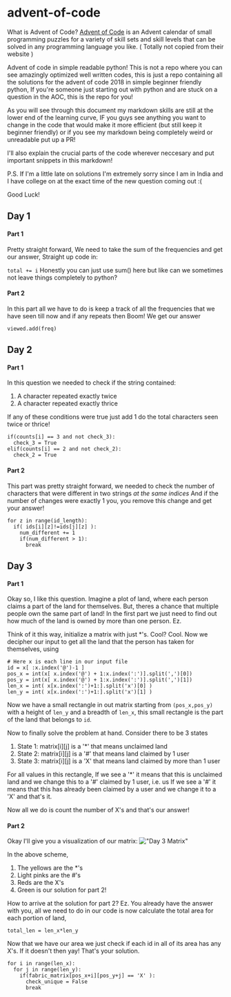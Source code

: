 # advent-of-code

What is Advent of Code? [Advent of Code](https://adventofcode.com/2018/about) is an Advent calendar of small programming puzzles for a variety of skill sets and skill levels that can be solved in any programming language you like. ( Totally not copied from their website ) 

Advent of code in simple readable python! This is not a repo where you can see amazingly optimized well written codes, this is just a repo containing all the solutions for the advent of code 2018 in simple beginner friendly python, If you're someone just starting out with python and are stuck on a question in the AOC, this is the repo for you!

As you will see through this document my markdown skills are still at the lower end of the learning curve, IF you guys see anything you want to change in the code that would make it more efficient (but still keep it beginner friendly) or if you see my markdown being completely weird or unreadable put up a PR!

I'll also explain the crucial parts of the code wherever neccesary and put important snippets in this markdown! 

P.S. If I'm a little late on solutions I'm extremely sorry since I am in India and I have college on at the exact time of the new question coming out :(

Good Luck!

## Day 1
#### Part 1
Pretty straight forward, We need to take the sum of the frequencies and get our answer, Straight up code in:

``` total += i ```
Honestly you can just use sum() here but like can we sometimes not leave things completely to python?

#### Part 2
In this part all we have to do is keep a track of all the frequencies that we have seen till now and if any repeats then Boom! We get our answer

``` viewed.add(freq) ```

## Day 2
#### Part 1
In this question we needed to check if the string contained:
1. A character repeated exactly twice
2. A character repeated exactly thrice

If any of these conditions were true just add 1 do the total characters seen twice or thrice!

```
if(counts[i] == 3 and not check_3):
  check_3 = True
elif(counts[i] == 2 and not check_2):
  check_2 = True
```

#### Part 2
This part was pretty straight forward, we needed to check the number of characters that were different in two strings *at the same indices* And if the number of changes were exactly 1 you, you remove this change and get your answer!

```
for z in range(id_length):
  if( ids[i][z]!=ids[j][z] ):
    num_different += 1
    if(num_different > 1):
      break
```                    

## Day 3
#### Part 1
Okay so, I like this question. Imagine a plot of land, where each person claims a part of the land for themselves. But, theres a chance that multiple people own the same part of land! In the first part we just need to find out how much of the land is owned by more than one person. Ez. 

Think of it this way, initialize a matrix with just \*'s. Cool? Cool. 
Now we decipher our input to get all the land that the person has taken for themselves, using

```
# Here x is each line in our input file
id = x[ :x.index('@')-1 ]
pos_x = int(x[ x.index('@') + 1:x.index(':')].split(',')[0])
pos_y = int(x[ x.index('@') + 1:x.index(':')].split(',')[1])
len_x = int( x[x.index(':')+1:].split('x')[0] )
len_y = int( x[x.index(':')+1:].split('x')[1] )
```

Now we have a small rectangle in out matrix starting from ```(pos_x,pos_y)``` with a height of ```len_y``` and a breadth of ```len_x```, this small rectangle is the part of the land that belongs to ```id```. 

Now to finally solve the problem at hand. Consider there to be 3 states
1. State 1: matrix\[i\]\[j\] is a '\*' that means unclaimed land
2. State 2: matrix\[i\]\[j\] is a '\#' that means land claimed by 1 user
3. State 3: matrix\[i\]\[j\] is a 'X' that means land claimed by more than 1 user

For all values in this rectangle, 
If we see a '\*' it means that this is unclaimed land and we change this to a '\#' claimed by 1 user, i.e. us
If we see a '\#' it means that this has already been claimed by a user and we change it to a 'X' and that's it.

Now all we do is count the number of X's and that's our answer!

#### Part 2
Okay I'll give you a visualization of our matrix:
!["Day 3 Matrix"](https://raw.githubusercontent.com/CallMeTarush/advent-of-code/master/files/day_3_matrix_visual.png "Day 3 Matrix")

In the above scheme, 
1. The yellows are the \*'s
2. Light pinks are the \#'s
3. Reds are the X's
4. Green is our solution for part 2!

How to arrive at the solution for part 2?
Ez.
You already have the answer with you, all we need to do in our code is now calculate the total area for each portion of land,

```
total_len = len_x*len_y
```

Now that we have our area we just check if each id in all of its area has any X's. If it doesn't then yay! That's your solution.

```
for i in range(len_x):
  for j in range(len_y):
    if(fabric_matrix[pos_x+i][pos_y+j] == 'X' ):
      check_unique = False
      break
```

